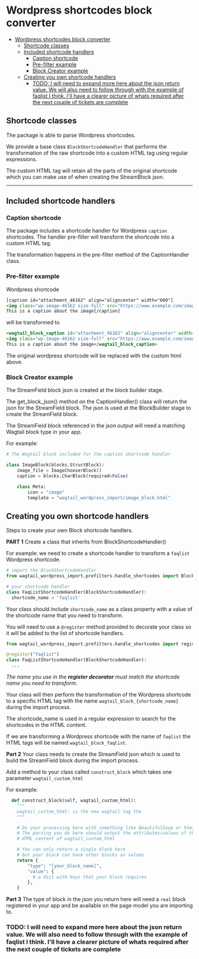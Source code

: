 # Wordpress shortcodes block converter

- [Wordpress shortcodes block converter](#wordpress-shortcodes-block-converter)
  - [Shortcode classes](#shortcode-classes)
  - [Included shortcode handlers](#included-shortcode-handlers)
    - [Caption shortcode](#caption-shortcode)
    - [Pre-filter example](#pre-filter-example)
    - [Block Creator example](#block-creator-example)
  - [Creating you own shortcode handlers](#creating-you-own-shortcode-handlers)
    - [TODO: I will need to expand more here about the json return value. We will also need to follow through with the example of faqlist I think. I'll have a clearer picture of whats required after the next couple of tickets are complete](#todo-i-will-need-to-expand-more-here-about-the-json-return-value-we-will-also-need-to-follow-through-with-the-example-of-faqlist-i-think-ill-have-a-clearer-picture-of-whats-required-after-the-next-couple-of-tickets-are-complete)

## Shortcode classes

The package is able to parse Wordpress shortcodes.

We provide a base class `BlockShortcodeHandler` that performs the transformation of the raw shortcode into a custom HTML tag using regular expressions.

The custom HTML tag will retain all the parts of the original shortcode which you can make use of when creating the StreamBlock json.

---

## Included shortcode handlers

### Caption shortcode

The package includes a shortcode handler for Wordpress `caption` shortcodes. The handler pre-filter will transform the shortcode into a custom HTML tag.

The transformation happens in the pre-filter method of the CaptionHandler class.

### Pre-filter example

Wordpress shortcode

```html
[caption id="attachment_46162" align="aligncenter" width="600"]
<img class="wp-image-46162 size-full" src="https://www.example.com/images/foo.jpg" alt="This describes the image" width="600" height="338" />
This is a caption about the image[/caption]
```

will be transformed to

```html
<wagtail_block_caption id="attachment_46162" align="aligncenter" width="600">
<img class="wp-image-46162 size-full" src="https://www.example.com/images/foo.jpg" alt="This describes the image" width="600" height="338" />
This is a caption about the image</wagtail_block_caption>
```

The original wordpress shortcode will be replaced with the custom html above.

### Block Creator example

The StreamField block json is created at the block builder stage. 

The get_block_json() method on the CaptionHandler() class will return the json for the StreamField block. The json is used at the BlockBuilder stage to create the StreamField block.

The StreamField block referenced in the json output will need a matching Wagtail block type in your app.

For example:

```python
# The Wagtail block included for the caption shortcode handler

class ImageBlock(blocks.StructBlock):
    image_file = ImageChooserBlock()
    caption = blocks.CharBlock(required=False)

    class Meta:
        icon = "image"
        template = "wagtail_wordpress_import/image_block.html"
```

## Creating you own shortcode handlers

Steps to create your own Block shortcode handlers.

**PART 1** Create a class that inherits from BlockShortcodeHandler()

For example: we need to create a shortcode handler to transform a `faqlist` Wordpress shortcode.

```python
# import the BlockShortcodeHandler
from wagtail_wordpress_import.prefilters.handle_shortcodes import BlockShortcodeHandler

# your shortcode handler
class FaqListShortcodeHandler(BlockShortcodeHandler):
  shortcode_name = 'faqlist'
```

Your class should include `shortcode_name` as a class property with a value of the shortcode name that you need to transform.


You will need to use a `@register` method provided to decorate your class so it will be added to the list of shortcode handlers.

```python
from wagtail_wordpress_import.prefilters.handle_shortcodes import register

@register("faqlist")
class FaqListShortcodeHandler(BlockShortcodeHandler):
  ...
```

*The name you use in the **register decorator** must match the shortcode name you need to transform.*

Your class will then perform the transformation of the Wordpress shortcode to a specific HTML tag with the name `wagtail_block_{shortcode_name}` during the import process.

The shortcode_name is used in a regular expression to search for the shortcodes in the HTML content.

If we are transforming a Wordpress shortcode with the name of `faqlist` the HTML tags will be named `wagtail_block_faqlist`.

**Part 2** Your class needs to create the StreamField json which is used to build the StreamField block during the import process.

Add a method to your class called `construct_block` which takes one parameter `wagtail_custom_html`

For example:

```python
  def construct_block(self, wagtail_custom_html):
    """
    wagtail_custom_html: is the new wagtail tag the 
    """

    # Do your processing here with something like BeautifulSoup or html.parser
    # The parsing you do here should output the attributes/values of the inner 
    # HTML content of wagtail_custom_html

    # You can only return a single block here
    # but your block can have other blocks as values
    return {
        "type": "[your_block_name]",
        "value": {
          # a dict with keys that your block requires 
        },
    }
```

**Part 3** The type of block in the json you return here will need a `real` block registered in your app and be available on the page model you are importing to.

### TODO: I will need to expand more here about the json return value. We will also need to follow through with the example of faqlist I think. I'll have a clearer picture of whats required after the next couple of tickets are complete
